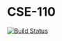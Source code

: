 # CSE-110
[![Build Status](https://travis-ci.org/OrangeMushroom/CSE-110.svg?branch=master)](https://travis-ci.org/OrangeMushroom/CSE-110)
